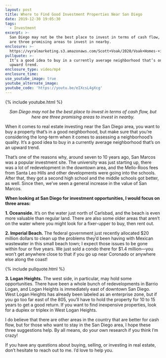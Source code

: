 ```yaml
---
layout: post
title: Where to Find Good Investment Properties Near San Diego
date: 2019-12-30 19:05:30
tags:
  - Investment
excerpt: >-
  San Diego may not be the best place to invest in terms of cash flow, but here
  are three promising areas to invest in nearby.
enclosure: >-
  https://vyralmarketing.s3.amazonaws.com/Scott+Voak/2020/Voak+Homes-+investing+in+san+diego.mp4
pullquote: >-
  It’s a good idea to buy in a currently average neighborhood that’s on an
  upward trend.
enclosure_type: video/mp4
enclosure_time:
use_youtube_image: true
youtube_alternate_image:
youtube_code: 'https://youtu.be/eIXcsL4gXcg'
---
```


{% include youtube.html %}

<p style="text-align: center;"><em>San Diego may not be the best place to invest in terms of cash flow, but here are three promising areas to invest in nearby.</em></p>

When it comes to real estate investing near the San Diego area, you want to buy a property that’s in a good neighborhood, but make sure that you’re considering the long-term when it comes to assessing a neighborhood’s quality. It’s a good idea to buy in a currently average neighborhood that’s on an upward trend.

That’s one of the reasons why, around seven to 10 years ago, San Marcos was a popular investment site. The university was just starting up, there was a lot of redevelopment in the downtown area, and the Mello-Roos fees from Santa Leo Hills and other developments were going into the schools. After that, they got a second high school and the middle schools got better, as well. Since then, we’ve seen a general increase in the value of San Marcos.

**When looking at San Diego for investment opportunities, I would focus on three areas:**

**1\. Oceanside.** It’s on the water just north of Carlsbad, and the beach is even more valuable than regular land. There are also some older areas that aren’t on the water where you might look for a fixer-upper to buy, then rent out.

**2\. Imperial Beach.** The federal government just recently allocated $20 million dollars to clean up the problems they’d been having with Mexican wastewater in this small beach town; I expect those issues to be gone within four or five years. We just sold a condo there for $1.4 million—you won’t get anywhere close to that if you go up near Coronado or anywhere else along the coast\!

{% include pullquote.html %}

**3\. Logan Heights.** The west side, in particular, may hold some opportunities. There have been a whole bunch of redevelopments in Barrio Logan, and Logan Heights is immediately east of downtown San Diego. West Logan Heights has already been labeled as an enterprise zone, but if you go too far east of the 805, you’ll have to hold the property for 10 to 15 years to get a good return. If you want to find inexpensive properties, look for a duplex or triplex in West Logan Heights.

I do believe that there are other areas in the country that are better for cash flow, but for those who want to stay in the San Diego area, I hope these three suggestions help. By all means, do your own research if you think I’m crazy\!

If you have any questions about buying, selling, or investing in real estate, don’t hesitate to reach out to me. I’d love to help you.
